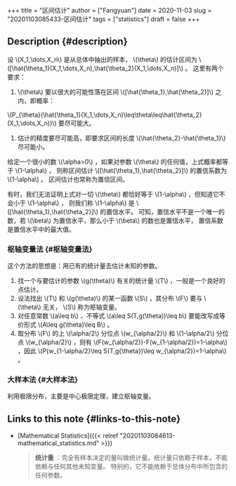 +++
title = "区间估计"
author = ["Fangyuan"]
date = 2020-11-03
slug = "20201103085433-区间估计"
tags = ["statistics"]
draft = false
+++

## Description {#description}

设 \\(X\_1,\dots,X\_n\\) 是从总体中抽出的样本， \\(\theta\\) 的估计区间为 \\([\hat{\theta\_1}(X\_1,\dots,X\_n),\hat{\theta\_2}(X\_1,\dots,X\_n)]\\) 。
这里有两个要求：

1.  \\(\theta\\) 要以很大的可能性落在区间 \\([\hat{\theta\_1},\hat{\theta\_2}]\\) 之内，即概率：

\\(P\_{\theta}(\hat{\theta\_1}(X\_1,\dots,X\_n)\leq\theta\leq\hat{\theta\_2}(X\_1,\dots,X\_n))\\)
要尽可能大。

1.  估计的精度要尽可能高，即要求区间的长度 \\(\hat{\theta\_2}-\hat{\theta\_1}\\) 尽可能小。

给定一个很小的数 \\(\alpha>0\\) ，如果对参数 \\(\theta\\) 的任何值，上式概率都等于 \\(1-\alpha\\) ，
则称区间估计 \\([\hat{\theta\_1},\hat{\theta\_2}]\\) 的置信系数为 \\(1-\alpha\\) 。
区间估计也常称为置信区间。

有时，我们无法证明上式对一切 \\(\theta\\) 都恰好等于 \\(1-\alpha\\) ，但知道它不会小于 \\(1-\alpha\\) ，
则我们称 \\(1-\alpha\\) 是 \\([\hat{\theta\_1},\hat{\theta\_2}]\\) 的置信水平。
可知，置信水平不是一个唯一的数，若 \\(\beta\\) 为置信水平，那么小于 \\(\beta\\) 的数也是置信水平，
置信系数是置信水平中的最大值。


### 枢轴变量法 {#枢轴变量法}

这个方法的思想是：用已有的统计量去估计未知的参数。

1.  找一个与要估计的参数 \\(g(\theta)\\) 有关的统计量 \\(T\\) ，一般是一个良好的点估计。
2.  设法找出 \\(T\\) 和 \\(g(\theta)\\) 的某一函数 \\(S\\) ，其分布 \\(F\\) 要与 \\(\theta\\) 无关， \\(S\\) 称为枢轴变量。
3.  对任意常数 \\(a\leq b\\) ，不等式 \\(a\leq S(T,g(\theta))\leq b\\) 要能改写成等价形式 \\(A\leq g(\theta)\leq B\\) 。
4.  取分布 \\(F\\) 的上 \\(\alpha/2\\) 分位点 \\(w\_{\alpha/2}\\) 和 \\(1-\alpha/2\\) 分位点 \\(w\_{\alpha/2}\\) ，则有 \\(F(w\_{\alpha/2})-F(w\_{1-\alpha/2})=1-\alpha\\) ，因此 \\(P(w\_{1-\alpha/2}\leq S(T,g{\theta})\leq w\_{\alpha/2})=1-\alpha\\) 。


### 大样本法 {#大样本法}

利用极限分布，主要是中心极限定理，建立枢轴变量。


## Links to this note {#links-to-this-note}

-   [Mathematical Statistics]({{< relref "20201103084613-mathematical_statistics.md" >}})

    >   **统计量** ：完全有样本决定的量叫做统计量。统计量只依赖于样本，不能依赖与任何其他未知变量。
    > 特别的，它不能依赖于总体分布中所包含的任何参数。
